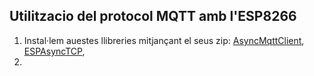 ## Utilitzacio del protocol MQTT amb l'ESP8266

1. Instal·lem auestes llibreries mitjançant el seus zip: [AsyncMqttClient](https://github.com/marvinroger/async-mqtt-client/archive/refs/tags/v0.9.0.zip), [ESPAsyncTCP](https://github.com/me-no-dev/ESPAsyncTCP/archive/master.zip), 
2. 
